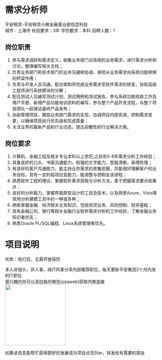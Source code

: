 # 需求分析师
平安租赁-平安租赁小微金融事业部信息科技  
城市：上海市 经验要求：3年 学历要求：本科  招聘人数：1

## 岗位职责
1. 参与需求调研和需求定义，收集业务部门对系统的业务需求，进行需求分析和讨论，整理编写相关文档；   
2. 负责业务部门和技术部门的业务沟通和协调，承担从业务需求向系统功能转换的桥梁作用；   
3. 负责与开发人员沟通，配合架构师完成业务需求至软件需求的转变，协助高级工程师进行系统模块的分解；   
4. 配合测试人员编写测试计划、测试用例和测试报告，参与系统功能验收工作及用户手册、新增产品功能培训资料的编写，参与整个产品开发流程，与整个项目团队一起保证最终产品发布；   
5. 协助管理项目，跟踪业务部门需求的实现，协调项目内部资源，控制需求变更，以确保项目执行优先级和完成质量；   
6. 关注业界的最新产品和行业动态，提出前瞻性的行业解决方案。

## 岗位要求
1. 计算机、金融工程及相关专业本科以上学历;之前有5-8年需求分析工作经验；   
2. 具备良好的口头、书面沟通能力，较强的文字能力，思路清晰，条理性强；   
3. 有良好的客户沟通能力，能主持业务需求的收集挖掘，并能很好理解客户的业务目标，具有一定的临场应变能力，能调整与控制会谈进程；   
4. 熟悉软件工程的理论，掌握软件需求获取与分析方法，善于把握需求要点和重点；   
5. 良好的分析能力，掌握界面原型设计的工具及技术，以及熟悉Axure，Visio等常用分析建模工具中的一种或多种；   
6. 熟练掌握金融、经济相关业务知识，包括信贷业务、风险控制、财务基础；   
7. 具有金融公司、银行等相关金融行业软件需求分析的工作经验，了解金融业务知识者优先；   
8. 熟悉Oracle PL/SQL编程、Linux系统管理者优先。

# 项目说明

优势：免打扰，无需开放简历

本人非猎头，非人事，纯IT同事分享内部推荐职位，每天更新平安集团2个月内发的IT职位  
感兴趣的你可以添加我的微信(zaqweb)获取内推连接  
<img src="https://github.com/zaqweb/PA-IT-JOBS/blob/master/WechatICode.jpeg"  height="200" width="200">

如果该信息能帮忙获得更好的发展请为项目点亮Star，转发给有需要的朋友




